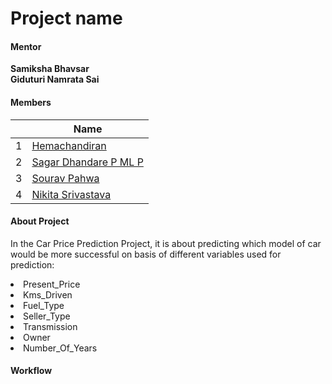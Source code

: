 # Project name

#### Mentor

<b>Samiksha Bhavsar</b><br>
<b>Giduturi Namrata Sai</b>


#### Members

||Name|
|-|-|
|1|<a href="https://www.linkedin.com/in/hemachandiran-t-081836171/">Hemachandiran</a>|
|2|<a href="https://www.linkedin.com/in/sagar-dhandare-a401271a3/">Sagar Dhandare P ML P</a>|
|3|<a href="https://www.linkedin.com/in/sourav-pahwa-93b4041b6/">Sourav Pahwa</a>|
|4|<a href="https://www.linkedin.com/in/nikita-srivastava-0738bb162/">Nikita Srivastava</a>|


#### About Project 
In the Car Price Prediction Project, it is about predicting which model of car would be more successful on basis of different variables used for prediction:

<li>Present_Price</li>
<li>Kms_Driven</li>
<li>Fuel_Type</li>
<li>Seller_Type</li>
<li>Transmission</li>
<li>Owner</li>
<li>Number_Of_Years</li>



#### Workflow

